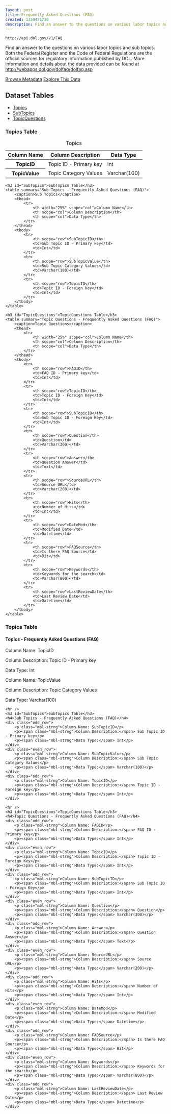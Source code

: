 ```yaml
---
layout: post
title: Frequently Asked Questions (FAQ)
created: 1359471730
description: Find an answer to the questions on various labor topics and sub topics.
---
```


```
http://api.dol.gov/V1/FAQ
```

<p>Find an answer to the questions on various labor topics and sub topics. Both the Federal Register and the Code of Federal Regulations are the official sources for regulatory information published by DOL. More information and details about the data provided can be found at <a href="http://webapps.dol.gov/dolfaq/dolfaq.asp">http://webapps.dol.gov/dolfaq/dolfaq.asp</a></p>

<a href ="http://api.dol.gov/V1/FAQ/$metadata" class="button radius button_dataset">Browse Metadata</a>
<a href ="https://devtools.dol.gov/APISampler/Home/Index1?datasetName=DOL%20FAQ" class="button radius button_dataset">Explore This Data</a>

## Dataset Tables

- [Topics](#Topics)
- [SubTopics](#SubTopics)
- [TopicQuestions](#TopicQuestions)

<div class="dsktp_tbl">
	<h3 id="Topics">Topics Table</h3>
	<table summary="Topics - Frequently Asked Questions (FAQ)">
		<caption>Topics</caption>
		<thead>
			<tr>
				<th scope="col">Column Name</th>
				<th scope="col">Column Description</th>
				<th scope="col">Data Type</th>
			</tr>
		</thead>
		<tbody>
			<tr>
				<th scope="row">TopicID</th>
				<td>Topic ID - Primary key</td>
				<td>Int</td>
			</tr>
			<tr>
				<th scope="row">TopicValue</th>
				<td>Topic Category Values</td>
				<td>Varchar(100)</td>
			</tr>
		</tbody>
	</table>

	<h3 id="SubTopics">SubTopics Table</h3>
	<table summary="Sub Topics - Frequently Asked Questions (FAQ)">
		<caption>Sub Topics</caption>
		<thead>
			<tr>
				<th width="25%" scope="col">Column Name</th>
				<th scope="col">Column Description</th>
				<th scope="col">Data Type</th>
			</tr>
		</thead>
		<tbody>
			<tr>
				<th scope="row">SubTopicID</th>
				<td>Sub Topic ID - Primary key</td>
				<td>Int</td>
			</tr>
			<tr>
				<th scope="row">SubTopicValue</th>
				<td>Sub Topic Category Values</td>
				<td>Varchar(100)</td>
			</tr>
			<tr>
				<th scope="row">TopicID</th>
				<td>Topic ID - Foreign key</td>
				<td>Int</td>
			</tr>
		</tbody>
	</table>

	<h3 id="TopicQuestions">TopicQuestions Table</h3>
	<table summary="Topic Questions - Frequently Asked Questions (FAQ)">
		<caption>Topic Questions</caption>
		<thead>
			<tr>
				<th width="25%" scope="col">Column Name</th>
				<th scope="col">Column Description</th>
				<th scope="col">Data Type</th>
			</tr>
		</thead>
		<tbody>
			<tr>
				<th scope="row">FAQID</th>
				<td>FAQ ID - Primary key</td>
				<td>Int</td>
			</tr>
			<tr>
				<th scope="row">TopicID</th>
				<td>Topic ID - Foreign Key</td>
				<td>Int</td>
			</tr>
			<tr>
				<th scope="row">SubTopicID</th>
				<td>Sub Topic ID - Foreign Key</td>
				<td>Int</td>
			</tr>
			<tr>
				<th scope="row">Question</th>
				<td>Question</td>
				<td>Varchar(300)</td>
			</tr>
			<tr>
				<th scope="row">Answer</th>
				<td>Question Answer</td>
				<td>Text</td>
			</tr>
			<tr>
				<th scope="row">SourceURL</th>
				<td>Source URL</td>
				<td>Varchar(200)</td>
			</tr>
			<tr>
				<th scope="row">Hits</th>
				<td>Number of Hits</td>
				<td>Int</td>
			</tr>
			<tr>
				<th scope="row">DateMod</th>
				<td>Modified Date</td>
				<td>Datetime</td>
			</tr>
			<tr>
				<th scope="row">FAQSource</th>
				<td>Is there FAQ Source</td>
				<td>Bit</td>
			</tr>
			<tr>
				<th scope="row">Keywords</th>
				<td>Keywords for the search</td>
				<td>Varchar(800)</td>
			</tr>
			<tr>
				<th scope="row">LastReviewDate</th>
				<td>Last Review Date</td>
				<td>Datetime</td>
			</tr>
		</tbody>
	</table>
</div>

<div class="mbl_tbl">
	<h3 id="Topics">Topics Table</h3>
	<h4>Topics - Frequently Asked Questions (FAQ)</h4>
	<div class="odd_row">
		<p class="mbl-strng">Column Name: TopicID</p>
		<p><span class="mbl-strng">Column Description:</span> Topic ID - Primary key 	</p>
		<p><span class="mbl-strng">Data Type:</span> Int</p>		
	</div>
	<div class="even_row">
		<p class="mbl-strng">Column Name: TopicValue</p>
		<p><span class="mbl-strng">Column Description:</span> Topic Category Values</p>
		<p><span class="mbl-strng">Data Type:</span> Varchar(100)</p>		
	</div>

	<hr />
	<h3 id="SubTopics">SubTopics Table</h3>
	<h4>Sub Topics - Frequently Asked Questions (FAQ)</h4>
	<div class="odd_row">
		<p class="mbl-strng">Column Name: SubTopicID</p>
		<p><span class="mbl-strng">Column Description:</span> Sub Topic ID - Primary key</p>
		<p><span class="mbl-strng">Data Type:</span> Int</p>		
	</div>
	<div class="even_row">
		<p class="mbl-strng">Column Name: SubTopicValue</p>
		<p><span class="mbl-strng">Column Description:</span> Sub Topic Category Values</p>
		<p><span class="mbl-strng">Data Type:</span> Varchar(100)</p>		
	</div>
	<div class="odd_row">
		<p class="mbl-strng">Column Name: TopicID</p>
		<p><span class="mbl-strng">Column Description:</span> Topic ID - Foreign key</p>
		<p><span class="mbl-strng">Data Type:</span> Int</p>		
	</div>

	<hr />
	<h3 id="TopicQuestions">TopicQuestions Table</h3>
	<h4>Topic Questions - Frequently Asked Questions (FAQ)</h4>
	<div class="odd_row">
		<p class="mbl-strng">Column Name: FAQID</p>
		<p><span class="mbl-strng">Column Description:</span> FAQ ID - Primary key</p>
		<p><span class="mbl-strng">Data Type:</span> Int</p>		
	</div>
	<div class="even_row">
		<p class="mbl-strng">Column Name: TopicID</p>
		<p><span class="mbl-strng">Column Description:</span> Topic ID - Foreign Key</p>
		<p><span class="mbl-strng">Data Type:</span> Int</p>		
	</div>
	<div class="odd_row">
		<p class="mbl-strng">Column Name: SubTopicID</p>
		<p><span class="mbl-strng">Column Description:</span> Sub Topic ID - Foreign Key</p>
		<p><span class="mbl-strng">Data Type:</span> Int</p>		
	</div>
	<div class="even_row">
		<p class="mbl-strng">Column Name: Question</p>
		<p><span class="mbl-strng">Column Description:</span> Question</p>
		<p><span class="mbl-strng">Data Type:</span> Varchar(300)</p>		
	</div>
	<div class="odd_row">
		<p class="mbl-strng">Column Name: Answer</p>
		<p><span class="mbl-strng">Column Description:</span> Question Answer</p>
		<p><span class="mbl-strng">Data Type:</span> Text</p>		
	</div>
	<div class="even_row">
		<p class="mbl-strng">Column Name: SourceURL</p>
		<p><span class="mbl-strng">Column Description:</span> Source URL</p>
		<p><span class="mbl-strng">Data Type:</span> Varchar(200)</p>		
	</div>
	<div class="odd_row">
		<p class="mbl-strng">Column Name: Hits</p>
		<p><span class="mbl-strng">Column Description:</span> Number of Hits</p>
		<p><span class="mbl-strng">Data Type:</span> Int</p>		
	</div>
	<div class="even_row">
		<p class="mbl-strng">Column Name: DateMod</p>
		<p><span class="mbl-strng">Column Description:</span> Modified Date</p>
		<p><span class="mbl-strng">Data Type:</span> Datetime</p>		
	</div>
	<div class="odd_row">
		<p class="mbl-strng">Column Name: FAQSource</p>
		<p><span class="mbl-strng">Column Description:</span> Is there FAQ Source</p>
		<p><span class="mbl-strng">Data Type:</span> Bit</p>		
	</div>
	<div class="even_row">
		<p class="mbl-strng">Column Name: Keywords</p>
		<p><span class="mbl-strng">Column Description:</span> Keywords for the search</p>
		<p><span class="mbl-strng">Data Type:</span> Varchar(800)</p>		
	</div>
	<div class="odd_row">
		<p class="mbl-strng">Column Name: LastReviewDate</p>
		<p><span class="mbl-strng">Column Description:</span> Last Review Date</p>
		<p><span class="mbl-strng">Data Type:</span> Datetime</p>		
	</div>
</div>
